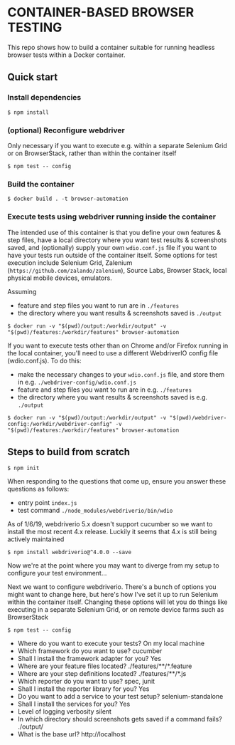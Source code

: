 # CONTAINER-BASED BROWSER TESTING

This repo shows how to build a container suitable for running headless browser tests within a Docker container.

## Quick start

### Install dependencies

`$ npm install`

### (optional) Reconfigure webdriver 

Only necessary if you want to execute e.g. within a separate Selenium Grid or on BrowserStack, rather than within the container itself

`$ npm test -- config`

### Build the container

`$ docker build . -t browser-automation`

### Execute tests using webdriver running inside the container

The intended use of this container is that you define your own features & step files, have a local directory where you want test results & screenshots saved, and (optionally) supply your own `wdio.conf.js` file if you want to have your tests run outside of the container itself. Some options for test execution include Selenium Grid, Zalenium (`https://github.com/zalando/zalenium`), Source Labs, Browser Stack, local physical mobile devices, emulators.

Assuming 
- feature and step files you want to run are in `./features`
- the directory where you want results & screenshots saved is `./output`

`$ docker run -v "$(pwd)/output:/workdir/output" -v "$(pwd)/features:/workdir/features" browser-automation`

If you want to execute tests other than on Chrome and/or Firefox running in the local container, you'll need to use a different WebdriverIO config file (wdio.conf.js). To do this:
- make the necessary changes to your `wdio.conf.js` file, and store them in e.g. `./webdriver-config/wdio.conf.js`
- feature and step files you want to run are in e.g. `./features`
- the directory where you want results & screenshots saved is e.g. `./output`

`$ docker run -v "$(pwd)/output:/workdir/output" -v "$(pwd)/webdriver-config:/workdir/webdriver-config" -v "$(pwd)/features:/workdir/features" browser-automation`

## Steps to build from scratch

`$ npm init`

When responding to the questions that come up, ensure you answer these questions as follows:
- entry point `index.js`
- test command `./node_modules/webdriverio/bin/wdio`

As of 1/6/19, webdriverio 5.x doesn't support cucumber so we want to install the most recent 4.x release. Luckily it seems that 4.x is still being actively maintained

`$ npm install webdriverio@^4.0.0 --save`

Now we're at the point where you may want to diverge from my setup to configure your test environment...

Next we want to configure webdriverio. There's a bunch of options you might want to change here, but here's how I've set it up to run Selenium within the container itself. Changing these options will let you do things like executing in a separate Selenium Grid, or on remote device farms such as BrowserStack

`$ npm test -- config`

- Where do you want to execute your tests?                              On my local machine
- Which framework do you want to use?                                   cucumber
- Shall I install the framework adapter for you?                        Yes
- Where are your feature files located?                                 ./features/**/*.feature
- Where are your step definitions located?                              ./features/**/*.js
- Which reporter do you want to use?                                    spec, junit
- Shall I install the reporter library for you?                         Yes
- Do you want to add a service to your test setup?                      selenium-standalone
- Shall I install the services for you?                                 Yes
- Level of logging verbosity                                            silent
- In which directory should screenshots gets saved if a command fails?  ./output/
- What is the base url?                                                 http://localhost


